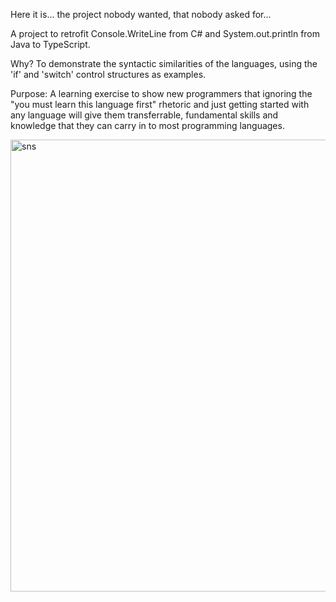 Here it is... the project nobody wanted, that nobody asked for...

A project to retrofit Console.WriteLine from C# and System.out.println from Java to TypeScript.

Why? To demonstrate the syntactic similarities of the languages, using the 'if' and 'switch' control structures as examples.

Purpose: A learning exercise to show new programmers that ignoring the "you must learn this language first" rhetoric and just getting started with 
any language will give them transferrable, fundamental skills and knowledge that they can carry in to most programming languages.

<img width="723" alt="sns" src="https://github.com/nat-is-alive/je-ne-regrette-rien/assets/26546450/1319fb98-1cad-4018-b3a3-48fb322e4fef">

